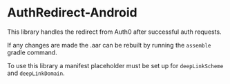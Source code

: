 # AuthRedirect-Android

This library handles the redirect from Auth0 after successful auth requests. 

If any changes are made the .aar can be rebuilt by running the `assemble` gradle command. 

To use this library a manifest placeholder must be set up for `deepLinkScheme` and `deepLinkDomain`.